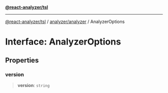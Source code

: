 [**@react-analyzer/tsl**](../../../README.md)

***

[@react-analyzer/tsl](../../../README.md) / [analyzer/analyzer](../README.md) / AnalyzerOptions

# Interface: AnalyzerOptions

## Properties

### version

> **version**: `string`
